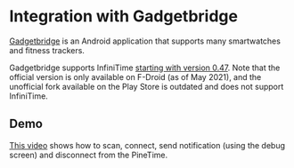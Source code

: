 # Integration with Gadgetbridge
[Gadgetbridge](https://gadgetbridge.org/) is an Android application that supports many smartwatches and fitness trackers.

Gadgetbridge supports InfiniTime [starting with version 0.47](https://codeberg.org/Freeyourgadget/Gadgetbridge/src/branch/master/CHANGELOG.md). Note that the official version is only available on F-Droid (as of May 2021), and the unofficial fork available on the Play Store is outdated and does not support InfiniTime.

## Demo
[This video](https://seafile.codingfield.com/f/0a2920b9d765462385e4/) shows how to scan, connect, send notification (using the debug screen) and disconnect from the PineTime.
